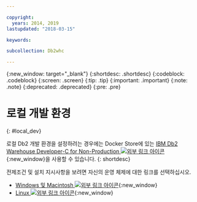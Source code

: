 ```yaml
---

copyright:
  years: 2014, 2019
lastupdated: "2018-03-15"

keywords:

subcollection: Db2whc

---
```


<!-- Attribute definitions --> 
{:new_window: target="_blank"}
{:shortdesc: .shortdesc}
{:codeblock: .codeblock}
{:screen: .screen}
{:tip: .tip}
{:important: .important}
{:note: .note}
{:deprecated: .deprecated}
{:pre: .pre}

# 로컬 개발 환경
{: #local_dev}

로컬 Db2 개발 환경을 설정하려는 경우에는 Docker Store에 있는 [IBM Db2 Warehouse Developer-C for Non-Production ![외부 링크 아이콘](../../icons/launch-glyph.svg "외부 링크 아이콘")](https://store.docker.com/images/ibm-db2-warehouse-dev){:new_window}을 사용할 수 있습니다.
{: shortdesc}

전제조건 및 설치 지시사항을 보려면 자신의 운영 체제에 대한 링크를 선택하십시오. 

- [Windows 및 Macintosh ![외부 링크 아이콘](../../icons/launch-glyph.svg "외부 링크 아이콘")](https://www.ibm.com/support/knowledgecenter/en/SS6NHC/com.ibm.swg.im.dashdb.doc/admin/local_prereqs-Winmac_using_Linux.html){:new_window}
- [Linux ![외부 링크 아이콘](../../icons/launch-glyph.svg "외부 링크 아이콘")](https://www.ibm.com/support/knowledgecenter/en/SS6NHC/com.ibm.swg.im.dashdb.doc/admin/local_prereqs-Linux.html){:new_window}
